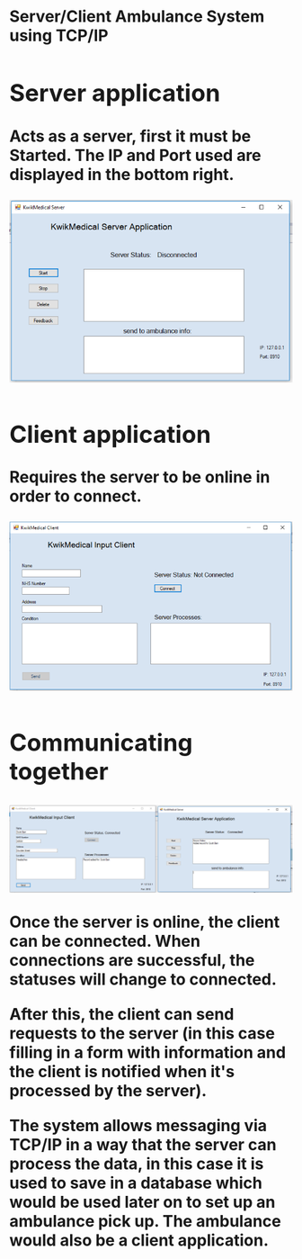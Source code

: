 <h1>Server/Client Ambulance System using TCP/IP<h/1>


<h2>Server application</h2>

Acts as a server, first it must be Started. The IP and Port used are displayed in the bottom right.

<img src="images/serverOff.PNG">

<h2>Client application</h2>

Requires the server to be online in order to connect.

<img src="images/clientOff.PNG"> 

<h2>Communicating together</h2>

<img src="images/communication.PNG"> 

Once the server is online, the client can be connected. When connections are successful, the statuses will change to connected.

After this, the client can send requests to the server (in this case filling in a form with information and the client is notified when it's processed by the server). 

The system allows messaging via TCP/IP in a way that the server can process the data, in this case it is used to save in a database which would be used later on to set up an ambulance pick up. The ambulance would also be a client application.



